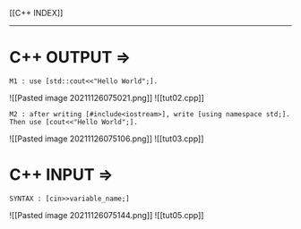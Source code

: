 [[C++ INDEX]]

---
# C++ OUTPUT =>
```
M1 : use [std::cout<<"Hello World";]. 
```
![[Pasted image 20211126075021.png]]
![[tut02.cpp]]

```
M2 : after writing [#include<iostream>], write [using namespace std;]. 
Then use [cout<<"Hello World";].
```
![[Pasted image 20211126075106.png]]
![[tut03.cpp]]

# C++ INPUT =>
``` SYNTAX : [cin>>variable_name;] ```

![[Pasted image 20211126075144.png]]
![[tut05.cpp]]